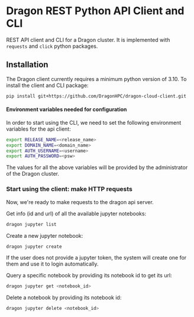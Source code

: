 # Dragon REST Python API Client and CLI


REST API client and CLI for a Dragon cluster. It is implemented with `requests` and
`click` python packages.


## Installation

The Dragon client currently requires a minimum python version of 3.10. 
To install the client and CLI package:

```bash
pip install git+https://github.com/DragonHPC/dragon-cloud-client.git
```


#### Environment variables needed for configuration

In order to start using the CLI, we need to set the following environment variables for the api client:

```bash
export RELEASE_NAME=<release_name>
export DOMAIN_NAME=<domain_name>
export AUTH_USERNAME=<username>
export AUTH_PASSWORD=<psw>
```

The values for all the above variables will be provided by the administrator of the Dragon cluster.



### Start using the client: make HTTP requests

Now, we're ready to make requests to the dragon api server.

Get info (id and url) of all the available jupyter notebooks:

```bash
dragon jupyter list
```

Create a new jupyter notebook:

```bash
dragon jupyter create
```

If the user does not provide a jupyter token, the system will create one for them and
use it to login automatically.

Query a specific notebook by providing its notebook id to get its url:

```bash
dragon jupyter get <notebook_id>
```

Delete a notebook by providing its notebook id:

```bash
dragon jupyter delete <notebook_id>
```
